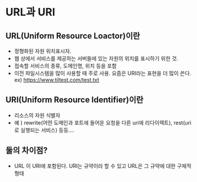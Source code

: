 # URL과 URI

## URL(Uniform Resource Loactor)이란
- 정형화된 자원 위치표시자. 
- 웹 상에서 서비스를 제공하는 서버들에 있는 자원의 위치를 표시하기 위한 것.
- 접속할 서비스의 종류, 도메인명, 위치 등을 포함
- 이전 파일시스템을 많이 사용할 때 주로 사용. 요즘은 URI라는 표현을 더 많이 쓴다.
  ex) https://www.tiltest.com/test.txt


## URI(Uniform Resource Identifier)이란
- 리소스의 자원 식별자
- 예 ) rewrite(어떤 도메인과 포트에 들어온 요청을 다른 uri에 리다이렉트), rest(uri로 실행되는 서비스) 등등....


## 둘의 차이점?
- URL 이 URI에 포함된다. URI는 규약이라 할 수 있고 URL은 그 규약에 대한 구체적 형태
